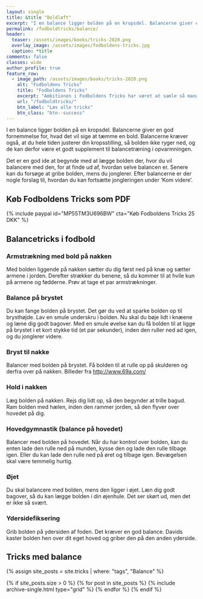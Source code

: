 ```yaml
---
layout: single
title: &title "Boldløft"
excerpt: "I en balance ligger bolden på en kropsdel. Balancerne giver en god fornemmelse for, hvad det vil sige at tæmme en bold. Balancerne kræver også, at du hele tiden justerer din kropsstilling, så bolden ikke ryger ned, og de kan derfor være et godt supplement til balancetræning i opvarmningen."
permalink: /fodboldtricks/balance/
header:
  teaser: /assets/images/books/tricks-2020.png
  overlay_image: /assets/images/fodboldens-tricks.jpg
  caption: *title
comments: false
classes: wide
author_profile: true
feature_row:
  - image_path: /assets/images/books/tricks-2020.png
    alt: "Fodboldens Tricks"
    title: "Fodboldens Tricks"
    excerpt: "Ambitionen i Fodboldens Tricks har været at samle så mange tricks, driblinger, finter, finurlige spark som overhovedet muligt. Der er masser at gå i gang med."
    url: "/fodboldtricks/"
    btn_label: "Læs alle tricks"
    btn_class: "btn--success"
---
```


I en balance ligger bolden på en kropsdel. Balancerne giver en god fornemmelse for, hvad det vil sige at tæmme en bold. Balancerne kræver også, at du hele tiden justerer din kropsstilling, så bolden ikke ryger ned, og de kan derfor være et godt supplement til balancetræning i opvarmningen.

Det er en god ide at begynde med at lægge bolden der, hvor du vil balancere med den, for at finde ud af, hvordan selve balancen er. Senere kan du forsøge at gribe bolden, mens du jonglerer. Efter balancerne er der nogle forslag til, hvordan du kan fortsætte jongleringen under ‘Kom videre’.

## Køb Fodboldens Tricks som PDF

{% include paypal id="MP55TM3U696BW" cta="Køb Fodboldens Tricks 25 DKK" %}

## Balancetricks i fodbold

### Armstrækning med bold på nakken

Med bolden liggende på nakken sætter du dig først ned på knæ og sætter armene i jorden. Derefter strækker du benene, så du kommer til at hvile kun på armene og fødderne. Prøv at tage et par armstrækninger.

### Balance på brystet

Du kan fange bolden på brystet. Det gør du ved at sparke bolden op til brysthøjde. Lav en smule underskru i bolden. Nu skal du bøje lidt i knæene og læne dig godt bagover. Med en smule øvelse kan du få bolden til at ligge på brystet i et kort stykke tid (et par sekunder), inden den ruller ned ad igen, og du jonglerer videre.

### Bryst til nakke

Balancer med bolden på brystet. Få bolden til at rulle op på skulderen og derfra over på nakken. Billeder fra http://www.69a.com/

### Hold i nakken

Læg bolden på nakken. Rejs dig lidt op, så den begynder at trille bagud. Ram bolden med hælen, inden den rammer jorden, så den flyver over hovedet på dig.

### Hovedgymnastik (balance på hovedet)

Balancer med bolden på hovedet. Når du har kontrol over bolden, kan du enten lade den rulle ned på munden, kysse den og lade den rulle tilbage igen. Eller du kan lade den rulle ned på øret og tilbage igen. Bevægelsen skal være temmelig hurtig.

### Øjet

Du skal balancere med bolden, mens den ligger i øjet. Læn dig godt bagover, så du kan lægge bolden i din øjenhule. Det ser skørt ud, men det er ikke så svært.

### Ydersidefiksering

Grib bolden på ydersiden af foden. Det kræver en god balance. Davids kaster bolden hen over dit eget hoved og griber den på den anden yderside.

## Tricks med balance

{% assign site_posts = site.tricks | where: "tags", "Balance" %}

<div class="grid__wrapper">
{% if site_posts.size > 0 %}
  {% for post in site_posts %}
    {% include archive-single.html type="grid" %}
  {% endfor %}
{% endif %}
</div>
